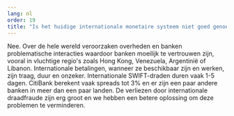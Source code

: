 ```yaml
---
lang: nl
order: 19
title: "Is het huidige internationale monetaire systeem niet goed genoeg?"
---
```


Nee. Over de hele wereld veroorzaken overheden en banken problematische interacties waardoor banken moeilijk te vertrouwen zijn, vooral in vluchtige regio's zoals Hong Kong, Venezuela, Argentinië of Libanon. Internationale betalingen, wanneer ze beschikbaar zijn en werken, zijn traag, duur en onzeker. Internationale SWIFT-draden duren vaak 1-5 dagen. CitiBank berekent vaak spreads tot 3% en er zijn een paar andere banken in meer dan een paar landen. De verliezen door internationale draadfraude zijn erg groot en we hebben een betere oplossing om deze problemen te verminderen.
